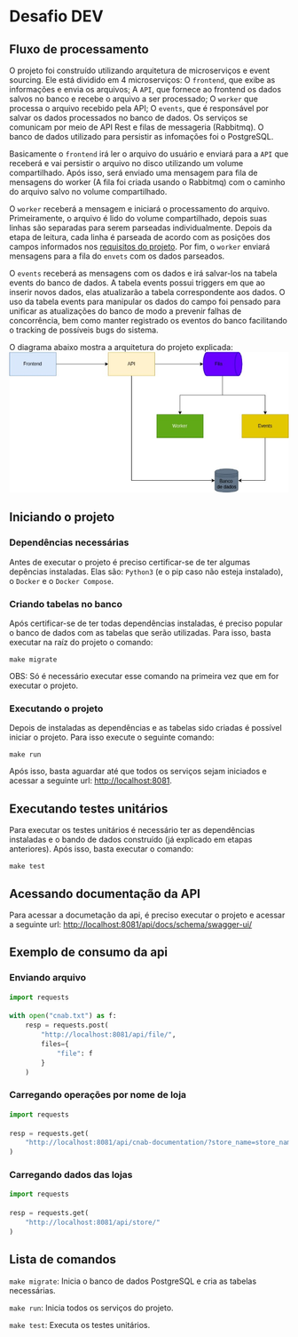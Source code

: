 # Desafio DEV

## Fluxo de processamento

O projeto foi construído utilizando arquitetura de microserviços e event sourcing. Ele está dividido em 4 microserviços: O ```frontend```, que exibe as informações e envia os arquivos; A ```API```, que fornece ao frontend os dados salvos no banco e recebe o arquivo a ser processado; O ```worker``` que processa o arquivo recebido pela API; O ```events```, que é responsável por salvar os dados processados no banco de dados. Os serviços se comunicam por meio de API Rest e filas de messageria (Rabbitmq). O banco de dados utilizado para persistir as infomações foi o PostgreSQL.

Basicamente o ```frontend``` irá ler o arquivo do usuário e enviará para a ```API``` que receberá e vai persistir o arquivo no disco utilizando um volume compartilhado. Após isso, será enviado uma mensagem para fila de mensagens do worker (A fila foi criada usando o Rabbitmq) com o caminho do arquivo salvo no volume compartilhado.

O ```worker``` receberá a mensagem e iniciará o processamento do arquivo. Primeiramente, o arquivo é lido do volume compartilhado, depois suas linhas são separadas para serem parseadas individualmente. Depois da etapa de leitura, cada linha é parseada de acordo com as posições dos campos informados nos [requisitos do projeto](./README_BASE.md). Por fim, o ```worker``` enviará mensagens para a fila do ```envets``` com os dados parseados.

O ```events``` receberá as mensagens com os dados e irá salvar-los na tabela events do banco de dados. A tabela events possui triggers em que ao inserir novos dados, elas atualizarão a tabela correspondente aos dados. O uso da tabela events para manipular os dados do campo foi pensado para unificar as atualizações do banco de modo a prevenir falhas de concorrência, bem como manter registrado os eventos do banco facilitando o tracking de possíveis bugs do sistema.

O diagrama abaixo mostra a arquitetura do projeto explicada:
![desafio dev](./desafio-dev.jpg)

## Iniciando o projeto

### Dependências necessárias
Antes de executar o projeto é preciso certificar-se de ter algumas depências instaladas. Elas são: ```Python3``` (e o pip caso não esteja instalado), o ```Docker``` e o ```Docker Compose```.

### Criando tabelas no banco
Após certificar-se de ter todas dependências instaladas, é preciso popular o banco de dados com as tabelas que serão utilizadas. Para isso, basta executar na raíz do projeto o comando:

```shell
make migrate
```

OBS: Só é necessário executar esse comando na primeira vez que em for executar o projeto.

### Executando o projeto
Depois de instaladas as dependências e as tabelas sido criadas é possível iniciar o projeto. Para isso execute o seguinte comando:

```shell
make run
```

Após isso, basta aguardar até que todos os serviços sejam iniciados e acessar a seguinte url: [http://localhost:8081](http://localhost:8081).

## Executando testes unitários
Para executar os testes unitários é necessário ter as dependências instaladas e o bando de dados construído (já explicado em etapas anteriores). Após isso, basta executar o comando:

```shell
make test
```

## Acessando documentação da API
Para acessar a documetação da api, é preciso executar o projeto e acessar a seguinte url: [http://localhost:8081/api/docs/schema/swagger-ui/](http://localhost:8081/api/docs/schema/swagger-ui/)

## Exemplo de consumo da api

### Enviando arquivo
```python
import requests

with open("cnab.txt") as f:
    resp = requests.post(
        "http://localhost:8081/api/file/",
        files={
            "file": f
        }
    )
```

### Carregando operações por nome de loja

```python
import requests

resp = requests.get(
    "http://localhost:8081/api/cnab-documentation/?store_name=store_name"
)
```

### Carregando dados das lojas
```python
import requests

resp = requests.get(
    "http://localhost:8081/api/store/"
)
```

## Lista de comandos

```make migrate```: Inicia o banco de dados PostgreSQL e cria as tabelas necessárias.

```make run```: Inicia todos os serviços do projeto.

```make test```: Executa os testes unitários.
